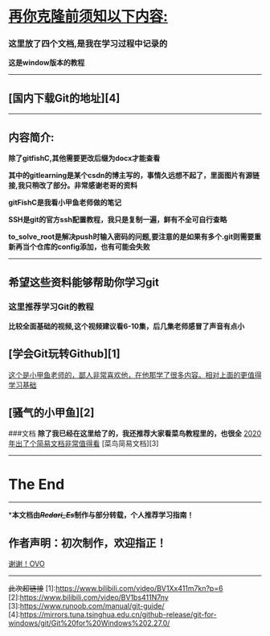 

# <u> 再你克隆前须知以下内容: </u>  

### 这里放了四个文档,是我在学习过程中记录的  

**这是window版本的教程**  

----
[国内下载Git的地址][4]
----
----
## 内容简介:  

**除了gitfishC,其他需要更改后缀为docx才能查看**  

**其中的gitlearning是某个csdn的博主写的，事情久远想不起了，里面图片有源链接,我只稍改了部分。非常感谢老哥的资料**  

**gitFishC是我看小甲鱼老师做的笔记**  

**SSH是git的官方ssh配置教程，我只是复制一遍，鲜有不全可自行查略**  

**to_solve_root是解决push时输入密码的问题,要注意的是如果有多个.git则需要重新再当个仓库的config添加，也有可能会失败**  

------





## 希望这些资料能够帮助你学习git

### 这里推荐学习Git的教程

**比较全面基础的视频,这个视频建议看6-10集，后几集老师感冒了声音有点小**

[学会Git玩转Github][1]
-----
<u>这个是小甲鱼老师的，鄙人非常喜欢他，在他那学了很多内容。相对上面的更值得学习基础</u>

[骚气的小甲鱼][2]
------
###文档
**除了我已经在这里给了的，我还推荐大家看菜鸟教程里的，也很全**
<u>2020年出了个简易文档非常值得看</u>
[菜鸟简易文档][3]

-------

  



The End
=====
-----
***本文档由~~*Redari_Es*~~制作与部分转载，个人推荐学习指南！**  

## **作者声明：初次制作，欢迎指正！**  

<u> 谢谢！OVO</U>

------------
~~此次超链接~~
[1]:https://www.bilibili.com/video/BV1Xx411m7kn?p=6
[2]:https://www.bilibili.com/video/BV1bs411N7ny
[3]:https://www.runoob.com/manual/git-guide/
[4]:https://mirrors.tuna.tsinghua.edu.cn/github-release/git-for-windows/git/Git%20for%20Windows%202.27.0/

